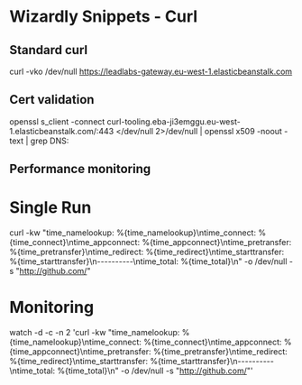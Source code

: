 # Wizardly Snippets - Curl

## Standard curl
curl -vko /dev/null https://leadlabs-gateway.eu-west-1.elasticbeanstalk.com

## Cert validation
openssl s_client -connect curl-tooling.eba-ji3emggu.eu-west-1.elasticbeanstalk.com/:443 </dev/null 2>/dev/null | openssl x509 -noout -text | grep DNS:

## Performance monitoring

# Single Run
curl -kw "time_namelookup:  %{time_namelookup}\ntime_connect:  %{time_connect}\ntime_appconnect:  %{time_appconnect}\ntime_pretransfer:  %{time_pretransfer}\ntime_redirect:  %{time_redirect}\ntime_starttransfer:  %{time_starttransfer}\n----------\ntime_total:  %{time_total}\n" -o /dev/null -s "http://github.com/"

# Monitoring
watch -d -c -n 2 'curl -kw "time_namelookup:  %{time_namelookup}\ntime_connect:  %{time_connect}\ntime_appconnect:  %{time_appconnect}\ntime_pretransfer:  %{time_pretransfer}\ntime_redirect:  %{time_redirect}\ntime_starttransfer:  %{time_starttransfer}\n----------\ntime_total:  %{time_total}\n" -o /dev/null -s "http://github.com/"'
